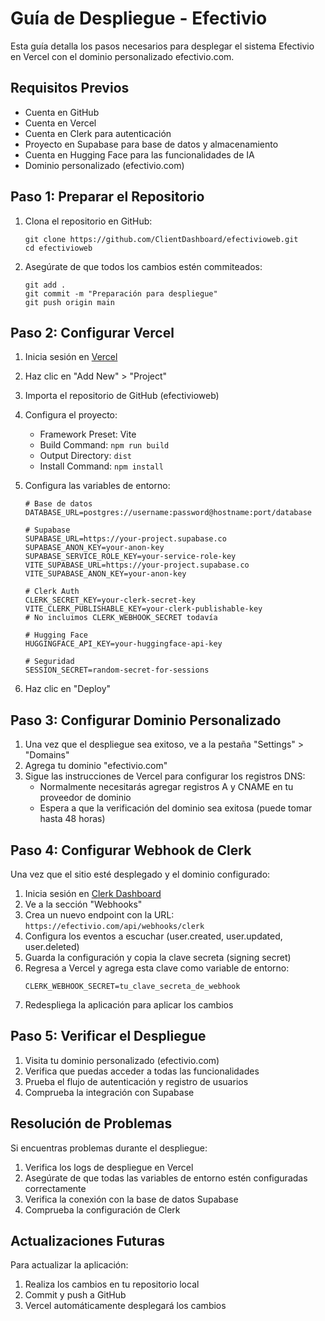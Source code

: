 # Guía de Despliegue - Efectivio

Esta guía detalla los pasos necesarios para desplegar el sistema Efectivio en Vercel con el dominio personalizado efectivio.com.

## Requisitos Previos

- Cuenta en GitHub
- Cuenta en Vercel
- Cuenta en Clerk para autenticación
- Proyecto en Supabase para base de datos y almacenamiento
- Cuenta en Hugging Face para las funcionalidades de IA
- Dominio personalizado (efectivio.com)

## Paso 1: Preparar el Repositorio

1. Clona el repositorio en GitHub:
   ```
   git clone https://github.com/ClientDashboard/efectivioweb.git
   cd efectivioweb
   ```

2. Asegúrate de que todos los cambios estén commiteados:
   ```
   git add .
   git commit -m "Preparación para despliegue"
   git push origin main
   ```

## Paso 2: Configurar Vercel

1. Inicia sesión en [Vercel](https://vercel.com)
2. Haz clic en "Add New" > "Project"
3. Importa el repositorio de GitHub (efectivioweb)
4. Configura el proyecto:
   - Framework Preset: Vite
   - Build Command: `npm run build`
   - Output Directory: `dist`
   - Install Command: `npm install`

5. Configura las variables de entorno:

   ```
   # Base de datos
   DATABASE_URL=postgres://username:password@hostname:port/database

   # Supabase 
   SUPABASE_URL=https://your-project.supabase.co
   SUPABASE_ANON_KEY=your-anon-key
   SUPABASE_SERVICE_ROLE_KEY=your-service-role-key
   VITE_SUPABASE_URL=https://your-project.supabase.co
   VITE_SUPABASE_ANON_KEY=your-anon-key

   # Clerk Auth
   CLERK_SECRET_KEY=your-clerk-secret-key
   VITE_CLERK_PUBLISHABLE_KEY=your-clerk-publishable-key
   # No incluimos CLERK_WEBHOOK_SECRET todavía

   # Hugging Face
   HUGGINGFACE_API_KEY=your-huggingface-api-key

   # Seguridad
   SESSION_SECRET=random-secret-for-sessions
   ```

6. Haz clic en "Deploy"

## Paso 3: Configurar Dominio Personalizado

1. Una vez que el despliegue sea exitoso, ve a la pestaña "Settings" > "Domains"
2. Agrega tu dominio "efectivio.com"
3. Sigue las instrucciones de Vercel para configurar los registros DNS:
   - Normalmente necesitarás agregar registros A y CNAME en tu proveedor de dominio
   - Espera a que la verificación del dominio sea exitosa (puede tomar hasta 48 horas)

## Paso 4: Configurar Webhook de Clerk

Una vez que el sitio esté desplegado y el dominio configurado:

1. Inicia sesión en [Clerk Dashboard](https://dashboard.clerk.dev)
2. Ve a la sección "Webhooks"
3. Crea un nuevo endpoint con la URL: `https://efectivio.com/api/webhooks/clerk`
4. Configura los eventos a escuchar (user.created, user.updated, user.deleted)
5. Guarda la configuración y copia la clave secreta (signing secret)
6. Regresa a Vercel y agrega esta clave como variable de entorno:
   ```
   CLERK_WEBHOOK_SECRET=tu_clave_secreta_de_webhook
   ```
7. Redespliega la aplicación para aplicar los cambios

## Paso 5: Verificar el Despliegue

1. Visita tu dominio personalizado (efectivio.com)
2. Verifica que puedas acceder a todas las funcionalidades
3. Prueba el flujo de autenticación y registro de usuarios
4. Comprueba la integración con Supabase

## Resolución de Problemas

Si encuentras problemas durante el despliegue:

1. Verifica los logs de despliegue en Vercel
2. Asegúrate de que todas las variables de entorno estén configuradas correctamente
3. Verifica la conexión con la base de datos Supabase
4. Comprueba la configuración de Clerk

## Actualizaciones Futuras

Para actualizar la aplicación:

1. Realiza los cambios en tu repositorio local
2. Commit y push a GitHub
3. Vercel automáticamente desplegará los cambios